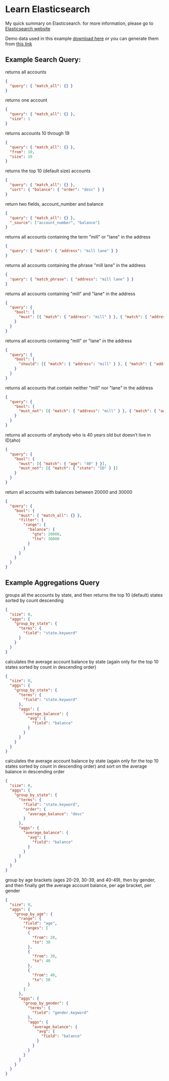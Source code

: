 # Learn Elasticsearch

My quick summary on Elasticsearch. for more information,
please go to [Elasticsearch website](https://www.elastic.co/guide/en/elasticsearch/reference/current/getting-started.html)

Demo data used in this example [download here](https://github.com/elastic/elasticsearch/blob/master/docs/src/test/resources/accounts.json?raw=true) or you can generate them from [this link](www.json-generator.com)

## Example Search Query:

returns all accounts

```json
{
  "query": { "match_all": {} }
}
```

returns one account

```json
{
  "query": { "match_all": {} },
  "size": 1
}
```

returns accounts 10 through 19

```json
{
  "query": { "match_all": {} },
  "from": 10,
  "size": 10
}
```

returns the top 10 (default size) accounts

```json
{
  "query": { "match_all": {} },
  "sort": { "balance": { "order": "desc" } }
}
```

return two fields, account_number and balance

```json
{
  "query": { "match_all": {} },
  "_source": ["account_number", "balance"]
}
```

returns all accounts containing the term "mill" or "lane" in the address

```json
{
  "query": { "match": { "address": "mill lane" } }
}
```

returns all accounts containing the phrase "mill lane" in the address

```json
{
  "query": { "match_phrase": { "address": "mill lane" } }
}
```

returns all accounts containing "mill" and "lane" in the address

```json
{
  "query": {
    "bool": {
      "must": [{ "match": { "address": "mill" } }, { "match": { "address": "lane" } }]
    }
  }
}
```

returns all accounts containing "mill" or "lane" in the address

```json
{
  "query": {
    "bool": {
      "should": [{ "match": { "address": "mill" } }, { "match": { "address": "lane" } }]
    }
  }
}
```

returns all accounts that contain neither "mill" nor "lane" in the address

```json
{
  "query": {
    "bool": {
      "must_not": [{ "match": { "address": "mill" } }, { "match": { "address": "lane" } }]
    }
  }
}
```

returns all accounts of anybody who is 40 years old but doesn’t live in ID(aho)

```json
{
  "query": {
    "bool": {
      "must": [{ "match": { "age": "40" } }],
      "must_not": [{ "match": { "state": "ID" } }]
    }
  }
}
```

return all accounts with balances between 20000 and 30000

```json
{
  "query": {
    "bool": {
      "must": { "match_all": {} },
      "filter": {
        "range": {
          "balance": {
            "gte": 20000,
            "lte": 30000
          }
        }
      }
    }
  }
}
```

## Example Aggregations Query

groups all the accounts by state, and then returns the top 10 (default) states sorted by count descending

```json
{
  "size": 0,
  "aggs": {
    "group_by_state": {
      "terms": {
        "field": "state.keyword"
      }
    }
  }
}
```

calculates the average account balance by state (again only for the top 10 states sorted by count in descending order)

```json
{
  "size": 0,
  "aggs": {
    "group_by_state": {
      "terms": {
        "field": "state.keyword"
      },
      "aggs": {
        "average_balance": {
          "avg": {
            "field": "balance"
          }
        }
      }
    }
  }
}
```

calculates the average account balance by state (again only for the top 10 states sorted by count in descending order) and sort on the average balance in descending order

```json
{
  "size": 0,
  "aggs": {
    "group_by_state": {
      "terms": {
        "field": "state.keyword",
        "order": {
          "average_balance": "desc"
        }
      },
      "aggs": {
        "average_balance": {
          "avg": {
            "field": "balance"
          }
        }
      }
    }
  }
}
```

group by age brackets (ages 20-29, 30-39, and 40-49), then by gender, and then finally get the average account balance, per age bracket, per gender

```json
{
  "size": 0,
  "aggs": {
    "group_by_age": {
      "range": {
        "field": "age",
        "ranges": [
          {
            "from": 20,
            "to": 30
          },
          {
            "from": 30,
            "to": 40
          },
          {
            "from": 40,
            "to": 50
          }
        ]
      },
      "aggs": {
        "group_by_gender": {
          "terms": {
            "field": "gender.keyword"
          },
          "aggs": {
            "average_balance": {
              "avg": {
                "field": "balance"
              }
            }
          }
        }
      }
    }
  }
}
```
